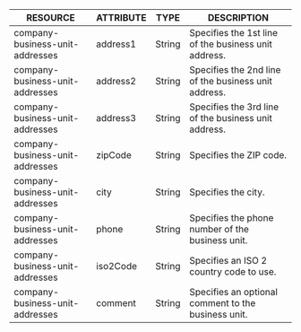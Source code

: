 | RESOURCE | ATTRIBUTE | TYPE | DESCRIPTION |
| --- | --- | --- | --- |
| company-business-unit-addresses | address1 | String | Specifies the 1st line of the business unit address. |
| company-business-unit-addresses | address2 | String | Specifies the 2nd line of the business unit address. |
| company-business-unit-addresses | address3 | String | Specifies the 3rd line of the business unit address. |
| company-business-unit-addresses | zipCode  | String | Specifies the ZIP code. |
| company-business-unit-addresses | city | String | Specifies the city. |
| company-business-unit-addresses | phone | String | Specifies the phone number of the business unit. |
| company-business-unit-addresses | iso2Code | String | Specifies an ISO 2 country code to use. |
| company-business-unit-addresses | comment  | String | Specifies an optional comment to the business unit. |
